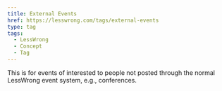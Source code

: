 ```yaml
---
title: External Events
href: https://lesswrong.com/tags/external-events
type: tag
tags:
  - LessWrong
  - Concept
  - Tag
---
```


This is for events of interested to people not posted through the normal LessWrong event system, e.g., conferences.